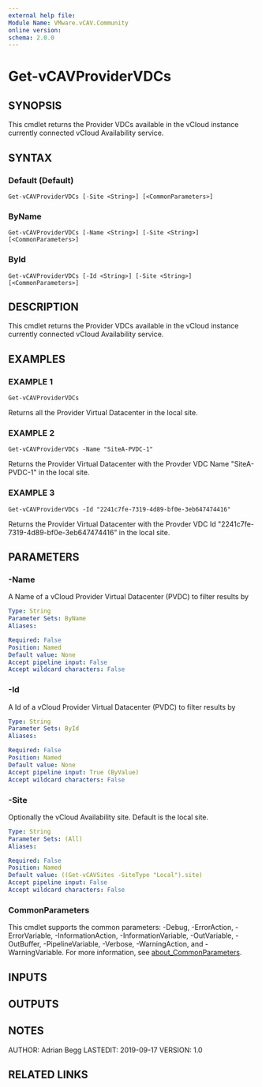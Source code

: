 ```yaml
---
external help file:
Module Name: VMware.vCAV.Community
online version:
schema: 2.0.0
---
```


# Get-vCAVProviderVDCs

## SYNOPSIS
This cmdlet returns the Provider VDCs available in the vCloud instance currently connected vCloud Availability service.

## SYNTAX

### Default (Default)
```
Get-vCAVProviderVDCs [-Site <String>] [<CommonParameters>]
```

### ByName
```
Get-vCAVProviderVDCs [-Name <String>] [-Site <String>] [<CommonParameters>]
```

### ById
```
Get-vCAVProviderVDCs [-Id <String>] [-Site <String>] [<CommonParameters>]
```

## DESCRIPTION
This cmdlet returns the Provider VDCs available in the vCloud instance currently connected vCloud Availability service.

## EXAMPLES

### EXAMPLE 1
```
Get-vCAVProviderVDCs
```

Returns all the Provider Virtual Datacenter in the local site.

### EXAMPLE 2
```
Get-vCAVProviderVDCs -Name "SiteA-PVDC-1"
```

Returns the Provider Virtual Datacenter with the Provder VDC Name "SiteA-PVDC-1" in the local site.

### EXAMPLE 3
```
Get-vCAVProviderVDCs -Id "2241c7fe-7319-4d89-bf0e-3eb647474416"
```

Returns the Provider Virtual Datacenter with the Provder VDC Id "2241c7fe-7319-4d89-bf0e-3eb647474416" in the local site.

## PARAMETERS

### -Name
A Name of a vCloud Provider Virtual Datacenter (PVDC) to filter results by

```yaml
Type: String
Parameter Sets: ByName
Aliases:

Required: False
Position: Named
Default value: None
Accept pipeline input: False
Accept wildcard characters: False
```

### -Id
A Id of a vCloud Provider Virtual Datacenter (PVDC) to filter results by

```yaml
Type: String
Parameter Sets: ById
Aliases:

Required: False
Position: Named
Default value: None
Accept pipeline input: True (ByValue)
Accept wildcard characters: False
```

### -Site
Optionally the vCloud Availability site.
Default is the local site.

```yaml
Type: String
Parameter Sets: (All)
Aliases:

Required: False
Position: Named
Default value: ((Get-vCAVSites -SiteType "Local").site)
Accept pipeline input: False
Accept wildcard characters: False
```

### CommonParameters
This cmdlet supports the common parameters: -Debug, -ErrorAction, -ErrorVariable, -InformationAction, -InformationVariable, -OutVariable, -OutBuffer, -PipelineVariable, -Verbose, -WarningAction, and -WarningVariable. For more information, see [about_CommonParameters](http://go.microsoft.com/fwlink/?LinkID=113216).

## INPUTS

## OUTPUTS

## NOTES
AUTHOR: Adrian Begg
LASTEDIT: 2019-09-17
VERSION: 1.0

## RELATED LINKS

